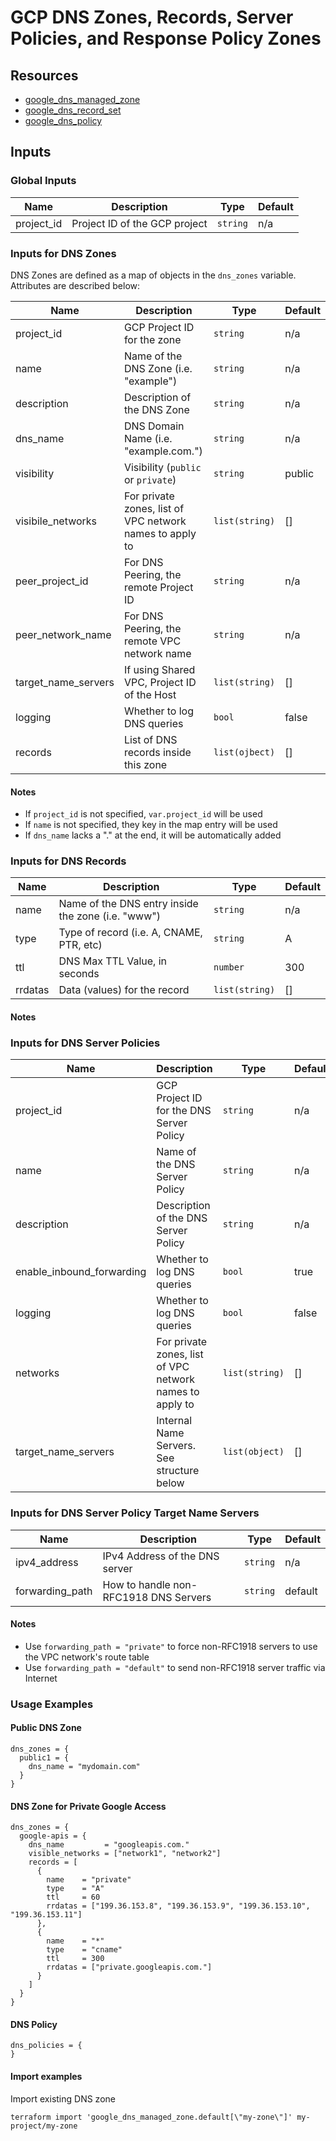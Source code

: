 # GCP DNS Zones, Records, Server Policies, and Response Policy Zones

## Resources 

- [google_dns_managed_zone](https://registry.terraform.io/providers/hashicorp/google/latest/docs/resources/dns_managed_zone)
- [google_dns_record_set](https://registry.terraform.io/providers/hashicorp/google/latest/docs/resources/dns_record_set)
- [google_dns_policy](https://registry.terraform.io/providers/hashicorp/google/latest/docs/resources/dns_policy)

## Inputs 

### Global Inputs

| Name           | Description                        | Type     | Default |
|----------------|------------------------------------|----------|---------|
| project_id     | Project ID of the GCP project      | `string` | n/a     |

### Inputs for DNS Zones

DNS Zones are defined as a map of objects in the `dns_zones` variable.  Attributes are described below:

| Name                 | Description                                              | Type            | Default |
|----------------------|----------------------------------------------------------|-----------------|---------|
| project_id           | GCP Project ID for the zone                              | `string`        | n/a     |
| name                 | Name of the DNS Zone (i.e. "example")                    | `string`        | n/a     |
| description          | Description of the DNS Zone                              | `string`        | n/a     |
| dns_name             | DNS Domain Name (i.e. "example.com.")                    | `string`        | n/a     |
| visibility           | Visibility (`public` or `private`)                       | `string`        | public  |
| visibile_networks    | For private zones, list of VPC network names to apply to | `list(string)`  | []      |
| peer_project_id      | For DNS Peering, the remote Project ID                   | `string`        | n/a     |
| peer_network_name    | For DNS Peering, the remote VPC network name             | `string`        | n/a     |
| target_name_servers  | If using Shared VPC, Project ID of the Host              | `list(string)`  | []      |
| logging              | Whether to log DNS queries                               | `bool`          | false   |
| records              | List of DNS records inside this zone                     | `list(ojbect)`  | []      |

#### Notes

- If `project_id` is not specified, `var.project_id` will be used
- If `name` is not specified, they key in the map entry will be used
- If `dns_name` lacks a "." at the end, it will be automatically added


### Inputs for DNS Records

| Name    | Description                                        | Type           | Default |
|---------|----------------------------------------------------|----------------|---------|
| name    | Name of the DNS entry inside the zone (i.e. "www") | `string`       | n/a     |
| type    | Type of record (i.e. A, CNAME, PTR, etc)           | `string`       | A       |
| ttl     | DNS Max TTL Value, in seconds                      | `number`       | 300     |
| rrdatas | Data (values) for the record                       | `list(string)` | []      |

#### Notes

### Inputs for DNS Server Policies

| Name                        | Description                                               | Type           | Default  |
|-----------------------------|-----------------------------------------------------------|----------------|----------|
| project_id                  | GCP Project ID for the DNS Server Policy                  | `string`       | n/a      |
| name                        | Name of the DNS Server Policy                             | `string`       | n/a      |
| description                 | Description of the DNS Server Policy                      | `string`       | n/a      |
| enable_inbound_forwarding   | Whether to log DNS queries                                | `bool`         | true     |
| logging                     | Whether to log DNS queries                                | `bool`         | false    |
| networks                    | For private zones, list of VPC network names to apply to  | `list(string)` | []       |
| target_name_servers         | Internal Name Servers.  See structure below               | `list(object)` | []       |

### Inputs for DNS Server Policy Target Name Servers

| Name             | Description                            | Type        | Default  |
|------------------|----------------------------------------|-------------|----------|
| ipv4_address     | IPv4 Address of the DNS server         | `string`    | n/a      |
| forwarding_path  | How to handle non-RFC1918 DNS Servers  | `string`    | default  |

#### Notes

- Use `forwarding_path = "private"` to force non-RFC1918 servers to use the VPC network's route table
- Use `forwarding_path = "default"` to send non-RFC1918 server traffic via Internet

### Usage Examples

#### Public DNS Zone

```
dns_zones = {
  public1 = {
    dns_name = "mydomain.com"
  }
}
```

#### DNS Zone for Private Google Access

```
dns_zones = {
  google-apis = {
    dns_name         = "googleapis.com."
    visible_networks = ["network1", "network2"]
    records = [
      {
        name    = "private"
        type    = "A"
        ttl     = 60
        rrdatas = ["199.36.153.8", "199.36.153.9", "199.36.153.10", "199.36.153.11"]
      },
      {
        name    = "*"
        type    = "cname"
        ttl     = 300
        rrdatas = ["private.googleapis.com."]
      }
    ]
  }
}
```

#### DNS Policy

```
dns_policies = {
}
```

#### Import examples

Import existing DNS zone

```
terraform import 'google_dns_managed_zone.default[\"my-zone\"]' my-project/my-zone
```